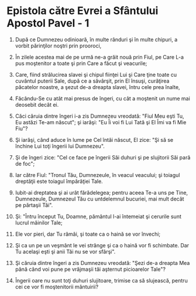# Epistola c&#259;tre Evrei a Sf&#226;ntului Apostol Pavel - 1

1. După ce Dumnezeu odinioară, în multe rânduri şi în multe chipuri, a vorbit părinţilor noştri prin prooroci, 

2. În zilele acestea mai de pe urmă ne-a grăit nouă prin Fiul, pe Care L-a pus moştenitor a toate şi prin Care a făcut şi veacurile; 

3. Care, fiind strălucirea slavei şi chipul fiinţei Lui şi Care ţine toate cu cuvântul puterii Sale, după ce a săvârşit, prin El însuşi, curăţirea păcatelor noastre, a şezut de-a dreapta slavei, întru cele prea înalte, 

4. Făcându-Se cu atât mai presus de îngeri, cu cât a moştenit un nume mai deosebit decât ei. 

5. Căci căruia dintre îngeri i-a zis Dumnezeu vreodată: "Fiul Meu eşti Tu, Eu astăzi Te-am născut"; şi iarăşi: "Eu Îi voi fi Lui Tată şi El Îmi va fi Mie Fiu"? 

6. Şi iarăşi, când aduce în lume pe Cel întâi născut, El zice: "Şi să se închine Lui toţi îngerii lui Dumnezeu". 

7. Şi de îngeri zice: "Cel ce face pe îngerii Săi duhuri şi pe slujitorii Săi pară de foc"; 

8. Iar către Fiul: "Tronul Tău, Dumnezeule, în veacul veacului; şi toiagul dreptăţii este toiagul împărăţiei Tale. 

9. Iubit-ai dreptatea şi ai urât fărădelegea; pentru aceea Te-a uns pe Tine, Dumnezeule, Dumnezeul Tău cu untdelemnul bucuriei, mai mult decât pe părtaşii Tăi". 

10. Şi: "Întru început Tu, Doamne, pământul l-ai întemeiat şi cerurile sunt lucrul mâinilor Tale; 

11. Ele vor pieri, dar Tu rămâi, şi toate ca o haină se vor învechi; 

12. Şi ca un pe un veşmânt le vei strânge şi ca o haină vor fi schimbate. Dar Tu acelaşi eşti şi anii Tăi nu se vor sfârşi". 

13. Şi căruia dintre îngeri a zis Dumnezeu vreodată: "Şezi de-a dreapta Mea până când voi pune pe vrăjmaşii tăi aşternut picioarelor Tale"? 

14. Îngerii oare nu sunt toţi duhuri slujitoare, trimise ca să slujească, pentru cei ce vor fi moştenitorii mântuirii? 

